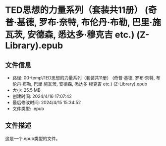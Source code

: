 ﻿# TED思想的力量系列（套装共11册） (奇普·基德, 罗布·奈特, 布伦丹·布勒, 巴里·施瓦茨, 安德森, 悉达多·穆克吉 etc.) (Z-Library).epub

## 文件信息
- 路径: 00-temp\TED思想的力量系列（套装共11册） (奇普·基德, 罗布·奈特, 布伦丹·布勒, 巴里·施瓦茨, 安德森, 悉达多·穆克吉 etc.) (Z-Library).epub
- 大小: 25.5 MB
- 创建时间: 2024/4/16 17:07:42
- 最后修改时间: 2024/4/15 15:34:52
- 文件类型: .epub

## 文件描述
这是一个.epub类型的文件。

